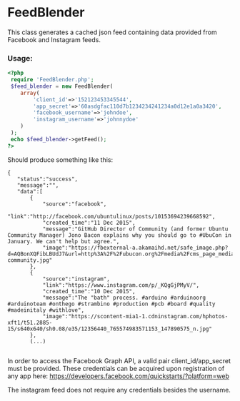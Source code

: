 # FeedBlender
This class generates a cached json feed containing data provided from Facebook and Instagram feeds.


### Usage:

```php
<?php
 require 'FeedBlender.php';
 $feed_blender = new FeedBlender(
    array(
        'client_id'=>'152123453345544',
        'app_secret'=>'60asdgfac110d7b1234234241234a0d12e1a0a3420',
        'facebook_username'=>'johndoe',
        'instagram_username'=>'johnnydoe'
    )
 );
 echo $feed_blender->getFeed();
?>
```


Should produce something like this:
 ```
{
    "status":"success",
    "message":"",
    "data":[
        {
            "source":"facebook",
            "link":"http://facebook.com/ubuntulinux/posts/10153694239668592",
            "created_time":"11 Dec 2015",
            "message":"GitHub Director of Community (and former Ubuntu Community Manager) Jono Bacon explains why you should go to #UbuCon in January. We can't help but agree.",
            "image":"https://fbexternal-a.akamaihd.net/safe_image.php?d=AQBonXQFibLBUdJ7&url=http%3A%2F%2Fubucon.org%2Fmedia%2Fcms_page_media%2F1%2Fubucon-community.jpg"
        },
        {
            "source":"instagram",
            "link":"https://www.instagram.com/p/_KQgGjPMyV/",
            "created_time":"10 Dec 2015",
            "message":"The "bath" process. #arduino #arduinoorg #arduinoteam #onthego #strambino #production #pcb #board #quality #madeinitaly #withlove",
            "image":"https://scontent-mia1-1.cdninstagram.com/hphotos-xft1/t51.2885-15/s640x640/sh0.08/e35/12356440_765574983571153_147890575_n.jpg"
        },
        (...)
        
```



In order to access the Facebook Graph API, a valid pair client_id/app_secret must be provided.
These credentials can be acquired upon registration of any app here:
https://developers.facebook.com/quickstarts/?platform=web

The instagram feed does not require any credentials besides the username.
